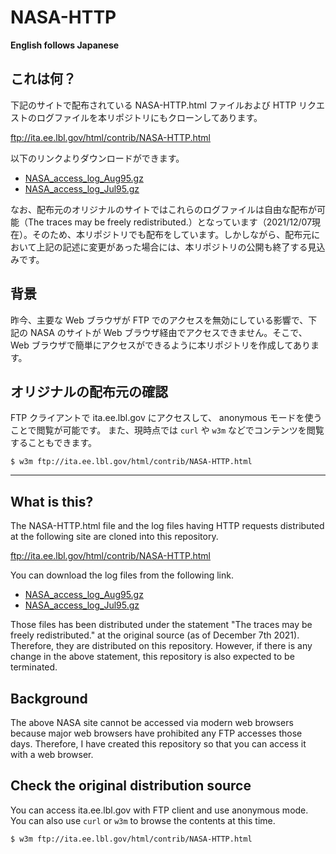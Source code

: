 # NASA-HTTP

**English follows Japanese**

## これは何？

下記のサイトで配布されている NASA-HTTP.html ファイルおよび HTTP リクエストのログファイルを本リポジトリにもクローンしてあります。

ftp://ita.ee.lbl.gov/html/contrib/NASA-HTTP.html

以下のリンクよりダウンロードができます。

* [NASA_access_log_Aug95.gz](https://github.com/greymd/NASA-HTTP/raw/main/NASA_access_log_Aug95.gz)
* [NASA_access_log_Jul95.gz](https://github.com/greymd/NASA-HTTP/raw/main/NASA_access_log_Jul95.gz)

なお、配布元のオリジナルのサイトではこれらのログファイルは自由な配布が可能（The traces may be freely redistributed.）となっています（2021/12/07現在）。そのため、本リポジトリでも配布をしています。しかしながら、配布元において上記の記述に変更があった場合には、本リポジトリの公開も終了する見込みです。


## 背景

昨今、主要な Web ブラウザが FTP でのアクセスを無効にしている影響で、下記の NASA のサイトが Web ブラウザ経由でアクセスできません。そこで、Web ブラウザで簡単にアクセスができるように本リポジトリを作成してあります。

## オリジナルの配布元の確認

FTP クライアントで ita.ee.lbl.gov にアクセスして、 anonymous モードを使うことで閲覧が可能です。
また、現時点では `curl` や `w3m` などでコンテンツを閲覧することもできます。

```
$ w3m ftp://ita.ee.lbl.gov/html/contrib/NASA-HTTP.html
```

* * *

## What is this?

The NASA-HTTP.html file and the log files having HTTP requests distributed at the following site are cloned into this repository.

ftp://ita.ee.lbl.gov/html/contrib/NASA-HTTP.html

You can download the log files from the following link.

* [NASA_access_log_Aug95.gz](https://github.com/greymd/NASA-HTTP/raw/main/NASA_access_log_Aug95.gz)
* [NASA_access_log_Jul95.gz](https://github.com/greymd/NASA-HTTP/raw/main/NASA_access_log_Jul95.gz)


Those files has been distributed under the statement "The traces may be freely redistributed." at the original source (as of December 7th 2021). Therefore, they are distributed on this repository. However, if there is any change in the above statement, this repository is also expected to be terminated.

## Background

The above NASA site cannot be accessed via modern web browsers because major web browsers have prohibited any FTP accesses those days. Therefore, I have created this repository so that you can access it with a web browser.

## Check the original distribution source

You can access ita.ee.lbl.gov with FTP client and use anonymous mode.
You can also use `curl` or `w3m` to browse the contents at this time.

```
$ w3m ftp://ita.ee.lbl.gov/html/contrib/NASA-HTTP.html
```
